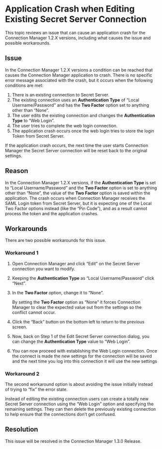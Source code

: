 [title]: # (CM Crash on Connection Change)
[tags]: # (secret server connection)
[priority]: # (702)
# Application Crash when Editing Existing Secret Server Connection

This topic reviews an issue that can cause an application crash for the
Connection Manager 1.2.X versions, including what causes the issue and possible
workarounds.

## Issue

In the Connection Manager 1.2.X versions a condition can be reached that causes the Connection Manager application to crash. There is no specific error message associated with the crash, but it occurs when the following conditions are met:

1. There is an existing connection to Secret Server.
1. The existing connection uses an **Authentication Type** of “Local Username/Password” and has the **Two Factor** option set to anything other than “None”.
1. The user edits the existing connection and changes the **Authentication Type** to “Web Login”.
1. The user tries to complete the web login connection.
1. The application crash occurs once the web login tries to store the login Token from Secret Server.

If the application crash occurs, the next time the user starts Connection Manager the Secret Server connection will be reset back to the original settings.

## Reason

In the Connection Manager 1.2.X versions, if the **Authentication Type** is set to “Local Username/Password” and the **Two Factor** option is set to anything other than “None”, the value of the **Two Factor** option is saved within the application. The crash occurs when Connection Manager receives the SAML Login token from Secret Server, but it is expecting one of the Local Two Factor options instead (like the “Pin Code”), and as a result cannot process the token and the application crashes.

## Workarounds

There are two possible workarounds for this issue.

### Workaround 1

1. Open Connection Manager and click “Edit” on the Secret Server connection you want to modify.
1. Keeping the **Authentication Type** as “Local Username/Password” click “Next”.
1. In the **Two Factor** option, change it to “None”.

   By setting the **Two Factor** option as “None” it forces Connection Manager to clear the expected value out from the settings so the conflict cannot occur.
1. Click the “Back” button on the bottom left to return to the previous screen.
1. Now, back on Step 1 of the Edit Secret Server connection dialog, you can change the **Authentication Type** value to “Web Login”.
1. You can now proceed with establishing the Web Login connection. Once the connect is made the new settings for the connection will be saved and the next time you log into this connection it will use the new settings

### Workaround 2

The second workaround option is about avoiding the issue initially instead of trying to “fix” the error state.

Instead of editing the existing connection users can create a totally new Secret Server connection using the “Web Login” option and specifying the remaining settings. They can then delete the previously existing connection to help ensure that the connections don’t get confused.

## Resolution

This issue will be resolved in the Connection Manager 1.3.0 Release.
